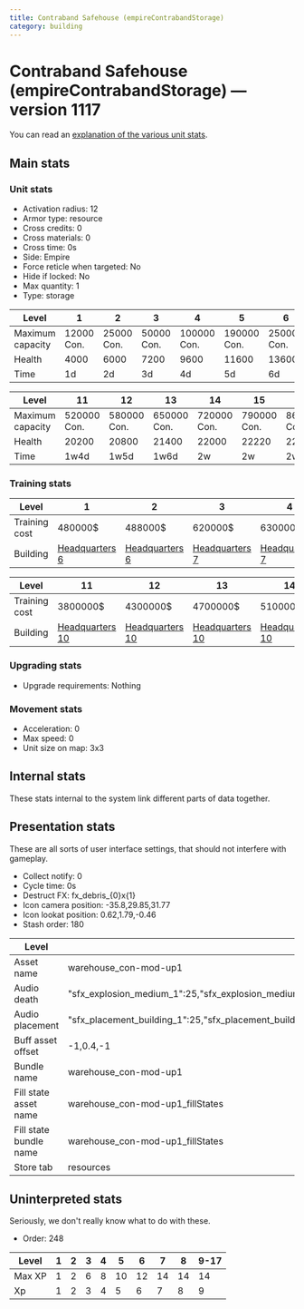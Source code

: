 ```yaml
---
title: Contraband Safehouse (empireContrabandStorage)
category: building
---
```


# Contraband Safehouse (empireContrabandStorage) — version 1117

You can read an [explanation  of the various unit stats](unitexplained.md).

## Main stats

### Unit stats

  * Activation radius: 12
  * Armor type: resource
  * Cross credits: 0
  * Cross materials: 0
  * Cross time: 0s
  * Side: Empire
  * Force reticle when targeted: No
  * Hide if locked: No
  * Max quantity: 1
  * Type: storage

|Level           |1          |2          |3          |4           |5           |6           |7           |8           |9           |10          |
|----------------|-----------|-----------|-----------|------------|------------|------------|------------|------------|------------|------------|
|Maximum capacity|12000  Con.|25000  Con.|50000  Con.|100000  Con.|190000  Con.|250000  Con.|280000  Con.|310000  Con.|380000  Con.|450000  Con.|
|Health          |4000       |6000       |7200       |9600        |11600       |13600       |15600       |17600       |19000       |19600       |
|Time            |1d         |2d         |3d         |4d          |5d          |6d          |1w          |1w1d        |1w2d        |1w3d        |


|Level           |11          |12          |13          |14          |15          |16          |17          |
|----------------|------------|------------|------------|------------|------------|------------|------------|
|Maximum capacity|520000  Con.|580000  Con.|650000  Con.|720000  Con.|790000  Con.|860000  Con.|930000  Con.|
|Health          |20200       |20800       |21400       |22000       |22220       |22440       |22660       |
|Time            |1w4d        |1w5d        |1w6d        |2w          |2w          |2w          |2w          |


### Training stats

|Level        |1                              |2                              |3                              |4                              |5                              |6                              |7                              |8                              |9                               |10                              |
|-------------|-------------------------------|-------------------------------|-------------------------------|-------------------------------|-------------------------------|-------------------------------|-------------------------------|-------------------------------|--------------------------------|--------------------------------|
|Training cost|480000$                        |488000$                        |620000$                        |630000$                        |960000$                        |975000$                        |2640000$                       |2680000$                       |3000000$                        |3400000$                        |
|Building     |[Headquarters 6](empireHQ.html)|[Headquarters 6](empireHQ.html)|[Headquarters 7](empireHQ.html)|[Headquarters 7](empireHQ.html)|[Headquarters 8](empireHQ.html)|[Headquarters 8](empireHQ.html)|[Headquarters 9](empireHQ.html)|[Headquarters 9](empireHQ.html)|[Headquarters 10](empireHQ.html)|[Headquarters 10](empireHQ.html)|


|Level        |11                              |12                              |13                              |14                              |15                              |16                              |17                              |
|-------------|--------------------------------|--------------------------------|--------------------------------|--------------------------------|--------------------------------|--------------------------------|--------------------------------|
|Training cost|3800000$                        |4300000$                        |4700000$                        |5100000$                        |5500000$                        |5900000$                        |6000000$                        |
|Building     |[Headquarters 10](empireHQ.html)|[Headquarters 10](empireHQ.html)|[Headquarters 10](empireHQ.html)|[Headquarters 10](empireHQ.html)|[Headquarters 10](empireHQ.html)|[Headquarters 10](empireHQ.html)|[Headquarters 10](empireHQ.html)|


### Upgrading stats

  * Upgrade requirements: Nothing

### Movement stats

  * Acceleration: 0
  * Max speed: 0
  * Unit size on map: 3x3

## Internal stats

These stats internal to the system link different parts of data together.


## Presentation stats

These are all sorts of user interface settings, that should not interfere with gameplay.

  * Collect notify: 0
  * Cycle time: 0s
  * Destruct FX: fx_debris_{0}x{1}
  * Icon camera position: -35.8,29.85,31.77
  * Icon lookat position: 0.62,1.79,-0.46
  * Stash order: 180

|Level                 |1                                                                                                                      |2                                                                                                                      |3                                                                                                                      |4                                                                                                                      |5                                                                                                                      |6                                                                                                                      |7                                                                                                                      |8                                                                                                                      |9                                                                                                                      |10-17                                                                                                                  |
|----------------------|-----------------------------------------------------------------------------------------------------------------------|-----------------------------------------------------------------------------------------------------------------------|-----------------------------------------------------------------------------------------------------------------------|-----------------------------------------------------------------------------------------------------------------------|-----------------------------------------------------------------------------------------------------------------------|-----------------------------------------------------------------------------------------------------------------------|-----------------------------------------------------------------------------------------------------------------------|-----------------------------------------------------------------------------------------------------------------------|-----------------------------------------------------------------------------------------------------------------------|-----------------------------------------------------------------------------------------------------------------------|
|Asset name            |warehouse_con-mod-up1                                                                                                  |warehouse_con-mod-up2                                                                                                  |warehouse_con-mod-up3                                                                                                  |warehouse_con-mod-up4                                                                                                  |warehouse_con-mod-up5                                                                                                  |warehouse_con-mod-up6                                                                                                  |warehouse_con-mod-up7                                                                                                  |warehouse_con-mod-up8                                                                                                  |warehouse_con-mod-up9                                                                                                  |warehouse_con-mod-up10                                                                                                 |
|Audio death           |"sfx_explosion_medium_1":25,"sfx_explosion_medium_2":25,"sfx_explosion_medium_3":25,"sfx_explosion_medium_4":44        |"sfx_explosion_medium_1":25,"sfx_explosion_medium_2":25,"sfx_explosion_medium_3":25,"sfx_explosion_medium_4":45        |"sfx_explosion_medium_1":25,"sfx_explosion_medium_2":25,"sfx_explosion_medium_3":25,"sfx_explosion_medium_4":46        |"sfx_explosion_medium_1":25,"sfx_explosion_medium_2":25,"sfx_explosion_medium_3":25,"sfx_explosion_medium_4":47        |"sfx_explosion_medium_1":25,"sfx_explosion_medium_2":25,"sfx_explosion_medium_3":25,"sfx_explosion_medium_4":48        |"sfx_explosion_medium_1":25,"sfx_explosion_medium_2":25,"sfx_explosion_medium_3":25,"sfx_explosion_medium_4":49        |"sfx_explosion_medium_1":25,"sfx_explosion_medium_2":25,"sfx_explosion_medium_3":25,"sfx_explosion_medium_4":50        |"sfx_explosion_medium_1":25,"sfx_explosion_medium_2":25,"sfx_explosion_medium_3":25,"sfx_explosion_medium_4":51        |"sfx_explosion_medium_1":25,"sfx_explosion_medium_2":25,"sfx_explosion_medium_3":25,"sfx_explosion_medium_4":52        |"sfx_explosion_medium_1":25,"sfx_explosion_medium_2":25,"sfx_explosion_medium_3":25,"sfx_explosion_medium_4":52        |
|Audio placement       |"sfx_placement_building_1":25,"sfx_placement_building_2":25,"sfx_placement_building_3":25,"sfx_placement_building_4":34|"sfx_placement_building_1":25,"sfx_placement_building_2":25,"sfx_placement_building_3":25,"sfx_placement_building_4":35|"sfx_placement_building_1":25,"sfx_placement_building_2":25,"sfx_placement_building_3":25,"sfx_placement_building_4":36|"sfx_placement_building_1":25,"sfx_placement_building_2":25,"sfx_placement_building_3":25,"sfx_placement_building_4":37|"sfx_placement_building_1":25,"sfx_placement_building_2":25,"sfx_placement_building_3":25,"sfx_placement_building_4":38|"sfx_placement_building_1":25,"sfx_placement_building_2":25,"sfx_placement_building_3":25,"sfx_placement_building_4":39|"sfx_placement_building_1":25,"sfx_placement_building_2":25,"sfx_placement_building_3":25,"sfx_placement_building_4":40|"sfx_placement_building_1":25,"sfx_placement_building_2":25,"sfx_placement_building_3":25,"sfx_placement_building_4":41|"sfx_placement_building_1":25,"sfx_placement_building_2":25,"sfx_placement_building_3":25,"sfx_placement_building_4":42|"sfx_placement_building_1":25,"sfx_placement_building_2":25,"sfx_placement_building_3":25,"sfx_placement_building_4":42|
|Buff asset offset     |-1,0.4,-1                                                                                                              |-1,0.4,-1                                                                                                              |-1,0.4,-1                                                                                                              |-1,0.6,-1                                                                                                              |-1,0.4,-1                                                                                                              |-1,0.4,-1                                                                                                              |-1,0.4,-1                                                                                                              |-1,0.4,-1                                                                                                              |-1,0.4,-1                                                                                                              |-1,0.4,-1                                                                                                              |
|Bundle name           |warehouse_con-mod-up1                                                                                                  |warehouse_con-mod-up2                                                                                                  |warehouse_con-mod-up3                                                                                                  |warehouse_con-mod-up4                                                                                                  |warehouse_con-mod-up5                                                                                                  |warehouse_con-mod-up6                                                                                                  |warehouse_con-mod-up7                                                                                                  |warehouse_con-mod-up8                                                                                                  |warehouse_con-mod-up9                                                                                                  |warehouse_con-mod-up10                                                                                                 |
|Fill state asset name |warehouse_con-mod-up1_fillStates                                                                                       |warehouse_con-mod-up2_fillStates                                                                                       |warehouse_con-mod-up3_fillStates                                                                                       |warehouse_con-mod-up4_fillStates                                                                                       |warehouse_con-mod-up5_fillStates                                                                                       |warehouse_con-mod-up6_fillStates                                                                                       |warehouse_con-mod-up7_fillStates                                                                                       |warehouse_con-mod-up7_fillStates                                                                                       |warehouse_con-mod-up7_fillStates                                                                                       |warehouse_con-mod-up7_fillStates                                                                                       |
|Fill state bundle name|warehouse_con-mod-up1_fillStates                                                                                       |warehouse_con-mod-up2_fillStates                                                                                       |warehouse_con-mod-up3_fillStates                                                                                       |warehouse_con-mod-up4_fillStates                                                                                       |warehouse_con-mod-up5_fillStates                                                                                       |warehouse_con-mod-up6_fillStates                                                                                       |warehouse_con-mod-up7_fillStates                                                                                       |warehouse_con-mod-up7_fillStates                                                                                       |warehouse_con-mod-up7_fillStates                                                                                       |warehouse_con-mod-up7_fillStates                                                                                       |
|Store tab             |resources                                                                                                              |(not found)                                                                                                            |(not found)                                                                                                            |(not found)                                                                                                            |(not found)                                                                                                            |(not found)                                                                                                            |(not found)                                                                                                            |(not found)                                                                                                            |(not found)                                                                                                            |(not found)                                                                                                            |


## Uninterpreted stats

Seriously, we don't really know what to do with these.

  * Order: 248

|Level |1|2|3|4|5 |6 |7 |8 |9-17|
|------|-|-|-|-|--|--|--|--|----|
|Max XP|1|2|6|8|10|12|14|14|14  |
|Xp    |1|2|3|4|5 |6 |7 |8 |9   |



